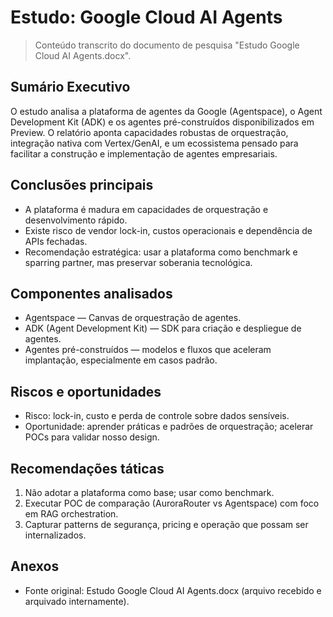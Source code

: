<!-- Estudo original: 'Estudo Google Cloud AI Agents.docx' processed and transcribed -->
# Estudo: Google Cloud AI Agents

> Conteúdo transcrito do documento de pesquisa "Estudo Google Cloud AI Agents.docx".

## Sumário Executivo

O estudo analisa a plataforma de agentes da Google (Agentspace), o Agent Development Kit (ADK) e os agentes pré-construídos disponibilizados em Preview. O relatório aponta capacidades robustas de orquestração, integração nativa com Vertex/GenAI, e um ecossistema pensado para facilitar a construção e implementação de agentes empresariais.

## Conclusões principais

- A plataforma é madura em capacidades de orquestração e desenvolvimento rápido.
- Existe risco de vendor lock-in, custos operacionais e dependência de APIs fechadas.
- Recomendação estratégica: usar a plataforma como benchmark e sparring partner, mas preservar soberania tecnológica.

## Componentes analisados

- Agentspace — Canvas de orquestração de agentes.
- ADK (Agent Development Kit) — SDK para criação e despliegue de agentes.
- Agentes pré-construídos — modelos e fluxos que aceleram implantação, especialmente em casos padrão.

## Riscos e oportunidades

- Risco: lock-in, custo e perda de controle sobre dados sensíveis.
- Oportunidade: aprender práticas e padrões de orquestração; acelerar POCs para validar nosso design.

## Recomendações táticas

1. Não adotar a plataforma como base; usar como benchmark.
2. Executar POC de comparação (AuroraRouter vs Agentspace) com foco em RAG orchestration.
3. Capturar patterns de segurança, pricing e operação que possam ser internalizados.

## Anexos

- Fonte original: Estudo Google Cloud AI Agents.docx (arquivo recebido e arquivado internamente).
